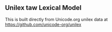 Unilex taw Lexical Model
----------------------

This is built directly from Unicode.org unilex data at
https://github.com/unicode-org/unilex
